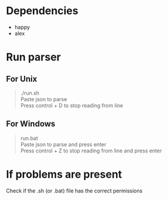 # Dependencies

- happy
- alex

# Run parser

## For Unix
> ./run.sh <br />
Paste json to parse <br />
Press control + D to stop reading from line <br />

## For Windows
> run.bat <br />
Paste json to parse and press enter<br />
Press control + Z to stop reading from line and press enter<br />

# If problems are present

Check if the .sh (or .bat) file has the correct permissions


